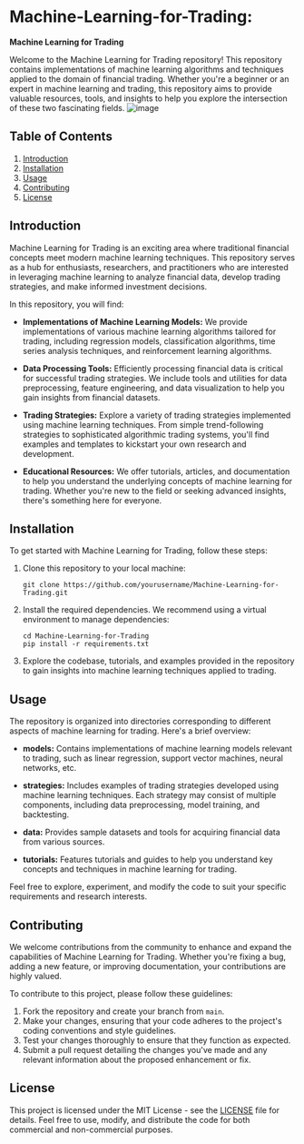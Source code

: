 # Machine-Learning-for-Trading:
**Machine Learning for Trading**

Welcome to the Machine Learning for Trading repository! This repository contains implementations of machine learning algorithms and techniques applied to the domain of financial trading. Whether you're a beginner or an expert in machine learning and trading, this repository aims to provide valuable resources, tools, and insights to help you explore the intersection of these two fascinating fields.
![image](https://github.com/Krishancse/Machine-Learning-for-Trading/assets/97558810/2b04eb83-9208-4ccd-b551-2f3cf0924943)

## Table of Contents
1. [Introduction](#introduction)
2. [Installation](#installation)
3. [Usage](#usage)
4. [Contributing](#contributing)
5. [License](#license)

## Introduction

Machine Learning for Trading is an exciting area where traditional financial concepts meet modern machine learning techniques. This repository serves as a hub for enthusiasts, researchers, and practitioners who are interested in leveraging machine learning to analyze financial data, develop trading strategies, and make informed investment decisions.

In this repository, you will find:

- **Implementations of Machine Learning Models:** We provide implementations of various machine learning algorithms tailored for trading, including regression models, classification algorithms, time series analysis techniques, and reinforcement learning algorithms.

- **Data Processing Tools:** Efficiently processing financial data is critical for successful trading strategies. We include tools and utilities for data preprocessing, feature engineering, and data visualization to help you gain insights from financial datasets.

- **Trading Strategies:** Explore a variety of trading strategies implemented using machine learning techniques. From simple trend-following strategies to sophisticated algorithmic trading systems, you'll find examples and templates to kickstart your own research and development.

- **Educational Resources:** We offer tutorials, articles, and documentation to help you understand the underlying concepts of machine learning for trading. Whether you're new to the field or seeking advanced insights, there's something here for everyone.

## Installation

To get started with Machine Learning for Trading, follow these steps:

1. Clone this repository to your local machine:
   ```
   git clone https://github.com/yourusername/Machine-Learning-for-Trading.git
   ```

2. Install the required dependencies. We recommend using a virtual environment to manage dependencies:
   ```
   cd Machine-Learning-for-Trading
   pip install -r requirements.txt
   ```

3. Explore the codebase, tutorials, and examples provided in the repository to gain insights into machine learning techniques applied to trading.

## Usage

The repository is organized into directories corresponding to different aspects of machine learning for trading. Here's a brief overview:

- **models:** Contains implementations of machine learning models relevant to trading, such as linear regression, support vector machines, neural networks, etc.

- **strategies:** Includes examples of trading strategies developed using machine learning techniques. Each strategy may consist of multiple components, including data preprocessing, model training, and backtesting.

- **data:** Provides sample datasets and tools for acquiring financial data from various sources.

- **tutorials:** Features tutorials and guides to help you understand key concepts and techniques in machine learning for trading.

Feel free to explore, experiment, and modify the code to suit your specific requirements and research interests.

## Contributing

We welcome contributions from the community to enhance and expand the capabilities of Machine Learning for Trading. Whether you're fixing a bug, adding a new feature, or improving documentation, your contributions are highly valued.

To contribute to this project, please follow these guidelines:

1. Fork the repository and create your branch from `main`.
2. Make your changes, ensuring that your code adheres to the project's coding conventions and style guidelines.
3. Test your changes thoroughly to ensure that they function as expected.
4. Submit a pull request detailing the changes you've made and any relevant information about the proposed enhancement or fix.

## License

This project is licensed under the MIT License - see the [LICENSE](LICENSE) file for details. Feel free to use, modify, and distribute the code for both commercial and non-commercial purposes.

